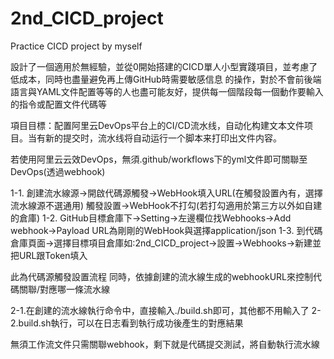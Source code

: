 # 2nd_CICD_project
Practice CICD project by myself

設計了一個適用於無經驗，並從0開始搭建的CICD單人小型實踐項目，並考慮了低成本，同時也盡量避免再上傳GitHub時需要敏感信息
的操作，對於不會前後端語言與YAML文件配置等等的人也盡可能友好，提供每一個階段每一個動作要輸入的指令或配置文件代碼等

項目目標：配置阿里云DevOps平台上的CI/CD流水线，自动化构建文本文件项目。当有新的提交时，流水线将自动运行一个脚本来打印出文件内容。

若使用阿里云云效DevOps，無須.github/workflows下的yml文件即可關聯至DevOps(透過webhook)

1-1.
創建流水線源->開啟代碼源觸發->WebHook填入URL(在觸發設置內有，選擇流水線源不選通用)
觸發設置->WebHook不打勾(若打勾適用於第三方以外如自建的倉庫)
1-2.
GitHub目標倉庫下->Setting->左邊欄位找Webhooks->Add webhook->Payload URL為剛剛的WebHook與選擇application/json
1-3.
到代碼倉庫頁面->選擇目標項目倉庫如:2nd_CICD_project->設置->Webhooks->新建並把URL跟Token填入

此為代碼源觸發設置流程
同時，依據創建的流水線生成的webhookURL來控制代碼關聯/對應哪一條流水線

2-1.在創建的流水線執行命令中，直接輸入./build.sh即可，其他都不用輸入了
2-2.build.sh執行，可以在日志看到執行成功後產生的對應結果

無須工作流文件只需關聯webhook，剩下就是代碼提交測試，將自動執行流水線
